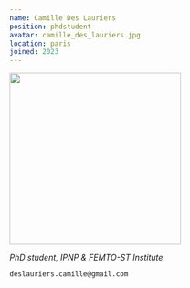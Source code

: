 ```yaml
---
name: Camille Des Lauriers
position: phdstudent
avatar: camille_des_lauriers.jpg
location: paris
joined: 2023
---
```


<img width="300" src="{{site.baseurl}}/images/people/{{page.avatar}}" data-action="zoom">

_PhD student, IPNP & FEMTO-ST Institute_ 

<i class="fa fa-envelope-o"></i> `deslauriers.camille@gmail.com` <br>
<!-- <i class="fa fa-bar-chart-o" /> [Google Scholar](https://scholar.google.com/citations?user=jnST06UAAAAJ) <br> -->
<!-- <i class="fa fa-twitter" /> [sarah_benghanem](https://twitter.com/{{page.twitter}}) <br>-->

<!-- I am a PhD student in the [Institut Paris Neurosciences et Psychiatrie](https://ipnp.paris5.inserm.fr/)  (INSERM/Université de Paris) in Paris and a visiting PhD student in the FEMTO Neuro Group. I am also neurologist and intensitivst in a medical ICU ([Cochin Hospital](http://hopitaux-paris-centre.aphp.fr/), APHP, Paris). My main subjects of interest concern the use of neurophysiological markers (i.e EEG and evoked potentials) for neuropronostication after cardiac arrest but also assessment of brain and brainstem dysfunction in critically ill patient, particularly septic patients. -->



